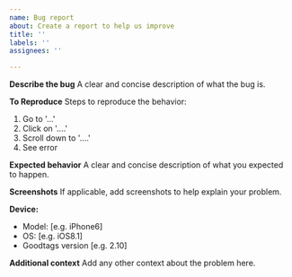 ```yaml
---
name: Bug report
about: Create a report to help us improve
title: ''
labels: ''
assignees: ''

---
```


**Describe the bug**
A clear and concise description of what the bug is.

**To Reproduce**
Steps to reproduce the behavior:
1. Go to '...'
2. Click on '....'
3. Scroll down to '....'
4. See error

**Expected behavior**
A clear and concise description of what you expected to happen.

**Screenshots**
If applicable, add screenshots to help explain your problem.

**Device:**
 - Model: [e.g. iPhone6]
 - OS: [e.g. iOS8.1]
 - Goodtags version [e.g. 2.10]

**Additional context**
Add any other context about the problem here.

